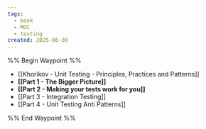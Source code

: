 ```yaml
---
tags:
  - book
  - MOC
  - testing
created: 2025-06-30
---
```


%% Begin Waypoint %%
- [[Khorikov - Unit Testing - Principles, Practices and Patterns]]
- **[[Part 1 - The Bigger Picture]]**
- **[[Part 2 - Making your tests work for you]]**
- [[Part 3 - Integration Testing]]
- [[Part 4 - Unit Testing Anti Patterns]]

%% End Waypoint %%

